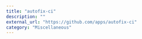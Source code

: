 ```yaml
---
title: "autofix-ci"
description: ""
external_url: "https://github.com/apps/autofix-ci"
category: "Miscellaneous"
---
```

